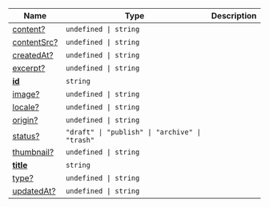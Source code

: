 <section id="main" data-note="AUTO-GENERATED CONTENT, DO NOT EDIT DIRECTLY!">

| Name                                                                                          | Type                                                      | Description |
| --------------------------------------------------------------------------------------------- | --------------------------------------------------------- | ----------- |
| [content?](https://schemata.lamnhan.com/content/reference/interfaces/page.html#content)       | <code>undefined \| string</code>                          |             |
| [contentSrc?](https://schemata.lamnhan.com/content/reference/interfaces/page.html#contentsrc) | <code>undefined \| string</code>                          |             |
| [createdAt?](https://schemata.lamnhan.com/content/reference/interfaces/page.html#createdat)   | <code>undefined \| string</code>                          |             |
| [excerpt?](https://schemata.lamnhan.com/content/reference/interfaces/page.html#excerpt)       | <code>undefined \| string</code>                          |             |
| [**id**](https://schemata.lamnhan.com/content/reference/interfaces/page.html#id)              | <code>string</code>                                       |             |
| [image?](https://schemata.lamnhan.com/content/reference/interfaces/page.html#image)           | <code>undefined \| string</code>                          |             |
| [locale?](https://schemata.lamnhan.com/content/reference/interfaces/page.html#locale)         | <code>undefined \| string</code>                          |             |
| [origin?](https://schemata.lamnhan.com/content/reference/interfaces/page.html#origin)         | <code>undefined \| string</code>                          |             |
| [status?](https://schemata.lamnhan.com/content/reference/interfaces/page.html#status)         | <code>"draft" \| "publish" \| "archive" \| "trash"</code> |             |
| [thumbnail?](https://schemata.lamnhan.com/content/reference/interfaces/page.html#thumbnail)   | <code>undefined \| string</code>                          |             |
| [**title**](https://schemata.lamnhan.com/content/reference/interfaces/page.html#title)        | <code>string</code>                                       |             |
| [type?](https://schemata.lamnhan.com/content/reference/interfaces/page.html#type)             | <code>undefined \| string</code>                          |             |
| [updatedAt?](https://schemata.lamnhan.com/content/reference/interfaces/page.html#updatedat)   | <code>undefined \| string</code>                          |             |

</section>
